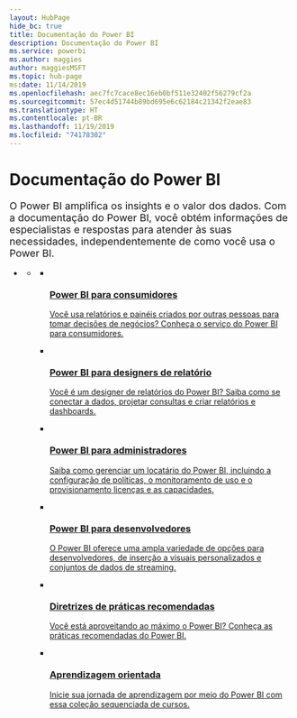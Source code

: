 ```yaml
---
layout: HubPage
hide_bc: true
title: Documentação do Power BI
description: Documentação do Power BI
ms.service: powerbi
ms.author: maggies
author: maggiesMSFT
ms.topic: hub-page
ms:date: 11/14/2019
ms.openlocfilehash: aec7fc7cace8ec16eb0bf511e32402f56279cf2a
ms.sourcegitcommit: 57ec4d51744b89bd695e6c62184c21342f2eae83
ms.translationtype: HT
ms.contentlocale: pt-BR
ms.lasthandoff: 11/19/2019
ms.locfileid: "74178302"
---
```

<div id="main" class="v2">
    <div class="container">
        <h1>Documentação do Power BI</h1>
        <p style="font-size: 1.12rem;margin-bottom: 1rem;">O Power BI amplifica os insights e o valor dos dados. Com a documentação do Power BI, você obtém informações de especialistas e respostas para atender às suas necessidades, independentemente de como você usa o Power BI.</p>
        <ul class="pivots">
            <li>
                <a href="#home"></a>
                <ul id="home">
                    <li>
                        <a href="#home-all"></a>
                        <ul id="home-all" class="cardsC">
                            <li>
                                <a href="consumer/power-bi-consumer-landing.md">
                                    <div class="cardSize">
                                        <div class="cardPadding">
                                            <div class="card">
                                                <div class="cardImageOuter">
                                                    <div class="cardImage">
                                                        <img src="./media/index/power-bi-report-consumers.svg" alt="" />
                                                    </div>
                                                </div>
                                                <div class="cardText">
                                                    <h3>Power BI para consumidores</h3>
                                                    <p>Você usa relatórios e painéis criados por outras pessoas para tomar decisões de negócios? Conheça o serviço do Power BI para consumidores.</p>
                                                </div>
                                            </div>
                                        </div>
                                    </div>
                                </a>
                            </li>
                            <li>
                                <a href="power-bi-creator-landing.md">
                                    <div class="cardSize">
                                        <div class="cardPadding">
                                            <div class="card">
                                                <div class="cardImageOuter">
                                                    <div class="cardImage">
                                                        <img src="./media/index/power-bi-report-designers.svg" alt="" />
                                                    </div>
                                                </div>
                                                <div class="cardText">
                                                    <h3>Power BI para designers de relatório</h3>
                                                    <p>Você é um designer de relatórios do Power BI? Saiba como se conectar a dados, projetar consultas e criar relatórios e dashboards.</p>
                                                </div>
                                            </div>
                                        </div>
                                    </div>
                                </a>
                            </li>
                            <li>
                                <a href="admin/index.yml">
                                    <div class="cardSize">
                                        <div class="cardPadding">
                                            <div class="card">
                                                <div class="cardImageOuter">
                                                    <div class="cardImage">
                                                        <img src="./media/index/power-bi-admins.svg" alt="" />
                                                    </div>
                                                </div>
                                                <div class="cardText">
                                                    <h3>Power BI para administradores</h3>
                                                    <p>Saiba como gerenciar um locatário do Power BI, incluindo a configuração de políticas, o monitoramento de uso e o provisionamento licenças e as capacidades.</p>
                                                </div>
                                            </div>
                                        </div>
                                    </div>
                                </a>
                            </li>
                            <li>
                                <a href="developer/index.yml">
                                    <div class="cardSize">
                                        <div class="cardPadding">
                                            <div class="card">
                                                <div class="cardImageOuter">
                                                    <div class="cardImage">
                                                        <img src="./media/index/power-bi-developers.svg" alt="" />
                                                    </div>
                                                </div>
                                                <div class="cardText">
                                                    <h3>Power BI para desenvolvedores</h3>
                                                    <p>O Power BI oferece uma ampla variedade de opções para desenvolvedores, de inserção a visuais personalizados e conjuntos de dados de streaming.</p>
                                                </div>
                                            </div>
                                        </div>
                                    </div>
                                </a>
                            </li>
                            <li>
                                <a href="guidance/index.yml">
                                    <div class="cardSize">
                                        <div class="cardPadding">
                                            <div class="card">
                                                <div class="cardImageOuter">
                                                    <div class="cardImage">
                                                        <img src="./media/index/power-bi-blog.svg" alt="" />
                                                    </div>
                                                </div>
                                                <div class="cardText">
                                                    <h3>Diretrizes de práticas recomendadas</h3>
                                                    <p>Você está aproveitando ao máximo o Power BI? Conheça as práticas recomendadas do Power BI.</p>
                                                </div>
                                            </div>
                                        </div>
                                    </div>
                                </a>
                            </li>
                            <li>
                                <a href="guided-learning/index.yml">
                                    <div class="cardSize">
                                        <div class="cardPadding">
                                            <div class="card">
                                                <div class="cardImageOuter">
                                                    <div class="cardImage">
                                                        <img src="./media/index/power-bi-guided-learning.svg" alt="" />
                                                    </div>
                                                </div>
                                                <div class="cardText">
                                                    <h3>Aprendizagem orientada</h3>
                                                    <p>Inicie sua jornada de aprendizagem por meio do Power BI com essa coleção sequenciada de cursos.</p>
                                                </div>
                                            </div>
                                        </div>
                                    </div>
                                </a>
                            </li>
                        </ul>
                    </li>
                </ul>
            </li>
        </ul>
    </div>
</div>